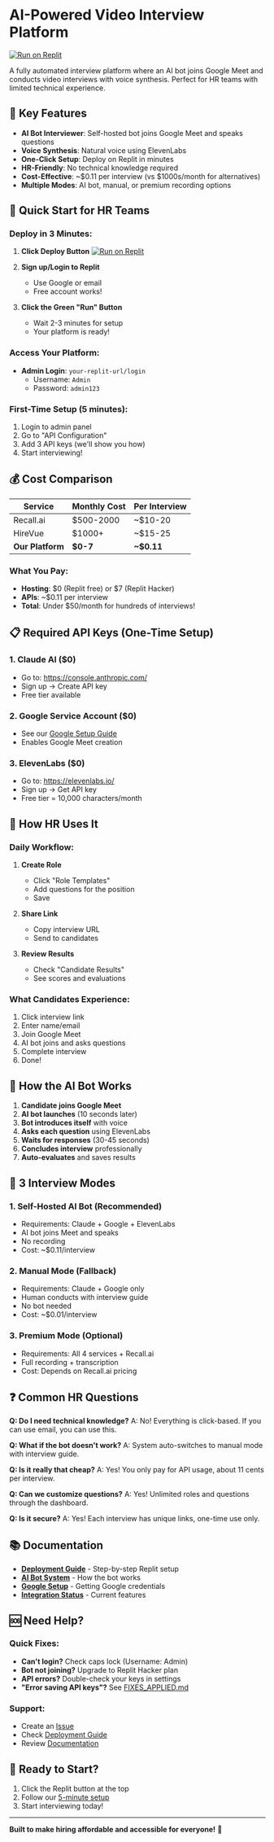 # AI-Powered Video Interview Platform

[![Run on Replit](https://replit.com/badge/github/Sushiramenai/interview-platform)](https://replit.com/new/github/Sushiramenai/interview-platform)

A fully automated interview platform where an AI bot joins Google Meet and conducts video interviews with voice synthesis. Perfect for HR teams with limited technical experience.

## 🌟 Key Features

- **AI Bot Interviewer**: Self-hosted bot joins Google Meet and speaks questions
- **Voice Synthesis**: Natural voice using ElevenLabs
- **One-Click Setup**: Deploy on Replit in minutes
- **HR-Friendly**: No technical knowledge required
- **Cost-Effective**: ~$0.11 per interview (vs $1000s/month for alternatives)
- **Multiple Modes**: AI bot, manual, or premium recording options

## 🚀 Quick Start for HR Teams

### Deploy in 3 Minutes:

1. **Click Deploy Button**
   [![Run on Replit](https://replit.com/badge/github/Sushiramenai/interview-platform)](https://replit.com/new/github/Sushiramenai/interview-platform)

2. **Sign up/Login to Replit**
   - Use Google or email
   - Free account works!

3. **Click the Green "Run" Button**
   - Wait 2-3 minutes for setup
   - Your platform is ready!

### Access Your Platform:
- **Admin Login**: `your-replit-url/login`
  - Username: `Admin`
  - Password: `admin123`

### First-Time Setup (5 minutes):
1. Login to admin panel
2. Go to "API Configuration"
3. Add 3 API keys (we'll show you how)
4. Start interviewing!

## 💰 Cost Comparison

| Service | Monthly Cost | Per Interview |
|---------|-------------|---------------|
| Recall.ai | $500-2000 | ~$10-20 |
| HireVue | $1000+ | ~$15-25 |
| **Our Platform** | **$0-7** | **~$0.11** |

### What You Pay:
- **Hosting**: $0 (Replit free) or $7 (Replit Hacker)
- **APIs**: ~$0.11 per interview
- **Total**: Under $50/month for hundreds of interviews!

## 📋 Required API Keys (One-Time Setup)

### 1. Claude AI ($0)
- Go to: https://console.anthropic.com/
- Sign up → Create API key
- Free tier available

### 2. Google Service Account ($0)
- See our [Google Setup Guide](VIDEO_INTERVIEW_FLOW.md#getting-google-api)
- Enables Google Meet creation

### 3. ElevenLabs ($0)
- Go to: https://elevenlabs.io/
- Sign up → Get API key
- Free tier = 10,000 characters/month

## 👥 How HR Uses It

### Daily Workflow:
1. **Create Role**
   - Click "Role Templates"
   - Add questions for the position
   - Save

2. **Share Link**
   - Copy interview URL
   - Send to candidates

3. **Review Results**
   - Check "Candidate Results"
   - See scores and evaluations

### What Candidates Experience:
1. Click interview link
2. Enter name/email
3. Join Google Meet
4. AI bot joins and asks questions
5. Complete interview
6. Done!

## 🤖 How the AI Bot Works

1. **Candidate joins Google Meet**
2. **AI bot launches** (10 seconds later)
3. **Bot introduces itself** with voice
4. **Asks each question** using ElevenLabs
5. **Waits for responses** (30-45 seconds)
6. **Concludes interview** professionally
7. **Auto-evaluates** and saves results

## 🎯 3 Interview Modes

### 1. **Self-Hosted AI Bot** (Recommended)
- Requirements: Claude + Google + ElevenLabs
- AI bot joins Meet and speaks
- No recording
- Cost: ~$0.11/interview

### 2. **Manual Mode** (Fallback)
- Requirements: Claude + Google only
- Human conducts with interview guide
- No bot needed
- Cost: ~$0.01/interview

### 3. **Premium Mode** (Optional)
- Requirements: All 4 services + Recall.ai
- Full recording + transcription
- Cost: Depends on Recall.ai pricing

## ❓ Common HR Questions

**Q: Do I need technical knowledge?**
A: No! Everything is click-based. If you can use email, you can use this.

**Q: What if the bot doesn't work?**
A: System auto-switches to manual mode with interview guide.

**Q: Is it really that cheap?**
A: Yes! You only pay for API usage, about 11 cents per interview.

**Q: Can we customize questions?**
A: Yes! Unlimited roles and questions through the dashboard.

**Q: Is it secure?**
A: Yes! Each interview has unique links, one-time use only.

## 📚 Documentation

- **[Deployment Guide](DEPLOYMENT_GUIDE.md)** - Step-by-step Replit setup
- **[AI Bot System](AI_BOT_SYSTEM.md)** - How the bot works
- **[Google Setup](VIDEO_INTERVIEW_FLOW.md)** - Getting Google credentials
- **[Integration Status](INTEGRATION_STATUS.md)** - Current features

## 🆘 Need Help?

### Quick Fixes:
- **Can't login?** Check caps lock (Username: Admin)
- **Bot not joining?** Upgrade to Replit Hacker plan
- **API errors?** Double-check your keys in settings
- **"Error saving API keys"?** See [FIXES_APPLIED.md](FIXES_APPLIED.md)

### Support:
- Create an [Issue](https://github.com/Sushiramenai/interview-platform/issues)
- Check [Deployment Guide](DEPLOYMENT_GUIDE.md)
- Review [Documentation](#-documentation)

## 🎉 Ready to Start?

1. Click the Replit button at the top
2. Follow our [5-minute setup](DEPLOYMENT_GUIDE.md)
3. Start interviewing today!

---

**Built to make hiring affordable and accessible for everyone!** 🚀